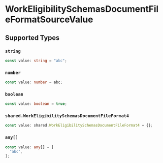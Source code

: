 # WorkEligibilitySchemasDocumentFileFormatSourceValue


## Supported Types

### `string`

```typescript
const value: string = "abc";
```

### `number`

```typescript
const value: number = abc;
```

### `boolean`

```typescript
const value: boolean = true;
```

### `shared.WorkEligibilitySchemasDocumentFileFormat4`

```typescript
const value: shared.WorkEligibilitySchemasDocumentFileFormat4 = {};
```

### `any[]`

```typescript
const value: any[] = [
  "abc",
];
```

